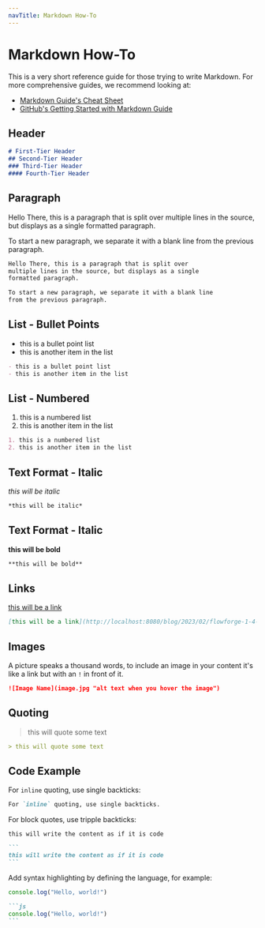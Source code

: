 ```yaml
---
navTitle: Markdown How-To
---
```


# Markdown How-To

This is a very short reference guide for those trying to write Markdown. For more
comprehensive guides, we recommend looking at:

 - [Markdown Guide's Cheat Sheet](https://www.markdownguide.org/cheat-sheet/)
 - [GitHub's Getting Started with Markdown Guide](https://docs.github.com/en/get-started/writing-on-github/getting-started-with-writing-and-formatting-on-github/basic-writing-and-formatting-syntax)

## Header

```md
# First-Tier Header
## Second-Tier Header
### Third-Tier Header
#### Fourth-Tier Header
```

## Paragraph

Hello There, this is a paragraph that is split over
multiple lines in the source, but displays as a single
formatted paragraph.

To start a new paragraph, we separate it with a blank line
from the previous paragraph.

```md
Hello There, this is a paragraph that is split over
multiple lines in the source, but displays as a single
formatted paragraph.

To start a new paragraph, we separate it with a blank line
from the previous paragraph.
```

## List - Bullet Points

- this is a bullet point list
- this is another item in the list

```md
- this is a bullet point list
- this is another item in the list
```


## List - Numbered

1. this is a numbered list
2. this is another item in the list

```md
1. this is a numbered list
2. this is another item in the list
```

## Text Format - Italic

*this will be italic*

```md
*this will be italic*
```

## Text Format - Italic

**this will be bold**

```md
**this will be bold**
```

## Links

[this will be a link](http://localhost:8080/blog/2023/02/flowforge-1-4-0-released/)

```md
[this will be a link](http://localhost:8080/blog/2023/02/flowforge-1-4-0-released/)
```

## Images

A picture speaks a thousand words, to include an image in your content it's like a link
but with an `!` in front of it.

```md
![Image Name](image.jpg "alt text when you hover the image")
```

## Quoting

> this will quote some text

```md
> this will quote some text
```

## Code Example

For `inline` quoting, use single backticks:

```md
For `inline` quoting, use single backticks.
```

For block quotes, use tripple backticks:

```
this will write the content as if it is code
```

````md
```
this will write the content as if it is code
```
````

Add syntax highlighting by defining the language, for example:

```js
console.log("Hello, world!")
```

````md
```js
console.log("Hello, world!")
```
````
